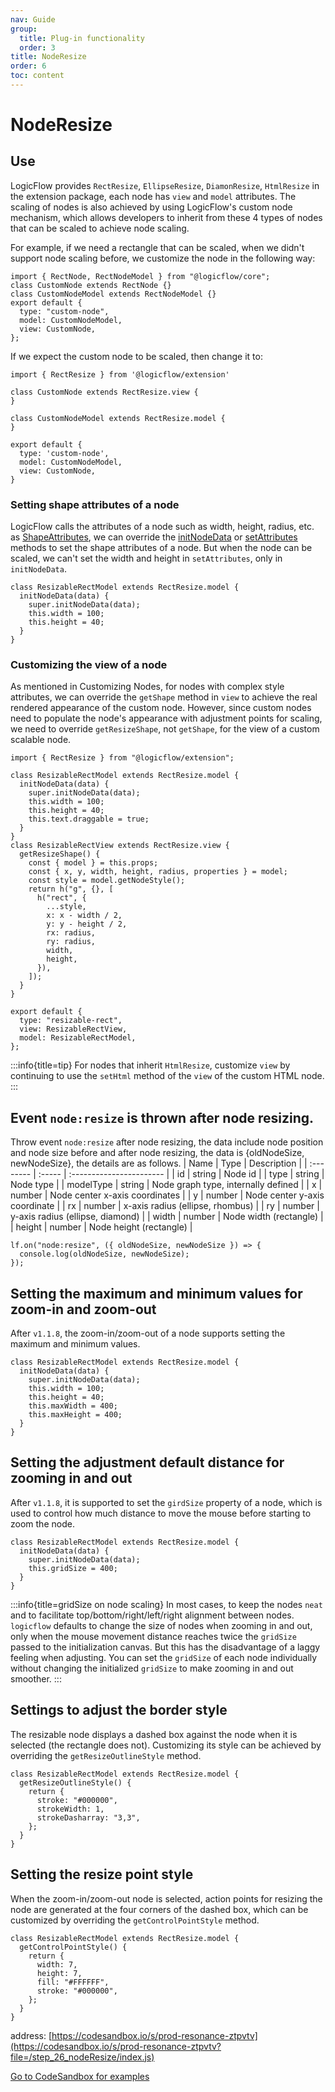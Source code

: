 ```yaml
---
nav: Guide
group:
  title: Plug-in functionality
  order: 3
title: NodeResize
order: 6
toc: content
---
```


# NodeResize

## Use

LogicFlow provides `RectResize`, `EllipseResize`, `DiamonResize`, `HtmlResize` in the extension package, each node has `view` and `model` attributes. The scaling of nodes is also achieved by using LogicFlow's custom node mechanism, which allows developers to inherit from these 4 types of nodes that can be scaled to achieve node scaling.

For example, if we need a rectangle that can be scaled, when we didn't support node scaling before, we customize the node in the following way:

```tsx | pure
import { RectNode, RectNodeModel } from "@logicflow/core";
class CustomNode extends RectNode {}
class CustomNodeModel extends RectNodeModel {}
export default {
  type: "custom-node",
  model: CustomNodeModel,
  view: CustomNode,
};
```

If we expect the custom node to be scaled, then change it to:

```tsx | pure
import { RectResize } from '@logicflow/extension'

class CustomNode extends RectResize.view {
}

class CustomNodeModel extends RectResize.model {
}

export default {
  type: 'custom-node',
  model: CustomNodeModel,
  view: CustomNode,
}
```

### Setting shape attributes of a node

LogicFlow calls the attributes of a node such as width, height, radius, etc. as [ShapeAttributes](../../api/nodeModel.en.md#Shape-Attributes), we can override the [initNodeData](../../api/nodeModel.en.md#getoutlinestyle) or [ setAttributes](../../api/nodeModel.en.md#setattributes) methods to set the shape attributes of a node. But when the node can be scaled, we can't set the width and height in `setAttributes`, only in `initNodeData`.

```tsx | pure
class ResizableRectModel extends RectResize.model {
  initNodeData(data) {
    super.initNodeData(data);
    this.width = 100;
    this.height = 40;
  }
}
```

### Customizing the view of a node

As mentioned in Customizing Nodes, for nodes with complex style attributes, we can override the `getShape` method in `view` to achieve the real rendered appearance of the custom node. However, since custom nodes need to populate the node's appearance with adjustment points for scaling, we need to override `getResizeShape`, not `getShape`, for the view of a custom scalable node.

```tsx | pure
import { RectResize } from "@logicflow/extension";

class ResizableRectModel extends RectResize.model {
  initNodeData(data) {
    super.initNodeData(data);
    this.width = 100;
    this.height = 40;
    this.text.draggable = true;
  }
}
class ResizableRectView extends RectResize.view {
  getResizeShape() {
    const { model } = this.props;
    const { x, y, width, height, radius, properties } = model;
    const style = model.getNodeStyle();
    return h("g", {}, [
      h("rect", {
        ...style,
        x: x - width / 2,
        y: y - height / 2,
        rx: radius,
        ry: radius,
        width,
        height,
      }),
    ]);
  }
}

export default {
  type: "resizable-rect",
  view: ResizableRectView,
  model: ResizableRectModel,
};
```

:::info{title=tip}
For nodes that inherit `HtmlResize`, customize `view` by continuing to use the `setHtml` method of the `view` of the custom HTML node.
:::

## Event `node:resize` is thrown after node resizing.

Throw event `node:resize` after node resizing, the data include node position and node size before and after node resizing, the data is {oldNodeSize, newNodeSize}, the details are as follows.
| Name | Type | Description               |
| :-------- | :----- | :----------------------- |
| id        | string | Node id                  |
| type      | string | Node type           |
| modelType | string | Node graph type, internally defined |
| x         | number | Node center x-axis coordinates       |
| y         | number | Node center y-axis coordinate         |
| rx        | number | x-axis radius (ellipse, rhombus)      |
| ry        | number | y-axis radius (ellipse, diamond)    |
| width     | number | Node width (rectangle)              |
| height    | number | Node height (rectangle)              |

```tsx | pure
lf.on("node:resize", ({ oldNodeSize, newNodeSize }) => {
  console.log(oldNodeSize, newNodeSize);
});
```

## Setting the maximum and minimum values for zoom-in and zoom-out

After `v1.1.8`, the zoom-in/zoom-out of a node supports setting the maximum and minimum values.

```tsx | pure
class ResizableRectModel extends RectResize.model {
  initNodeData(data) {
    super.initNodeData(data);
    this.width = 100;
    this.height = 40;
    this.maxWidth = 400;
    this.maxHeight = 400;
  }
}
```

## Setting the adjustment default distance for zooming in and out

After `v1.1.8`, it is supported to set the `girdSize` property of a node, which is used to control how much distance to move the mouse before starting to zoom the node.

```tsx | pure
class ResizableRectModel extends RectResize.model {
  initNodeData(data) {
    super.initNodeData(data);
    this.gridSize = 400;
  }
}
```
:::info{title=gridSize on node scaling}
In most cases, to keep the nodes `neat` and to facilitate top/bottom/right/left/right alignment between nodes. `logicflow` defaults to change the size of nodes when zooming in and out, only when the mouse movement distance reaches twice the `gridSize` passed to the initialization canvas. But this has the disadvantage of a laggy feeling when adjusting. You can set the `gridSize` of each node individually without changing the initialized `gridSize` to make zooming in and out smoother.
:::

## Settings to adjust the border style

The resizable node displays a dashed box against the node when it is selected (the rectangle does not). Customizing its style can be achieved by overriding the `getResizeOutlineStyle` method.

```tsx | pure
class ResizableRectModel extends RectResize.model {
  getResizeOutlineStyle() {
    return {
      stroke: "#000000",
      strokeWidth: 1,
      strokeDasharray: "3,3",
    };
  }
}
```

## Setting the resize point style

When the zoom-in/zoom-out node is selected, action points for resizing the node are generated at the four corners of the dashed box, which can be customized by overriding the `getControlPointStyle` method.

```tsx | pure
class ResizableRectModel extends RectResize.model {
  getControlPointStyle() {
    return {
      width: 7,
      height: 7,
      fill: "#FFFFFF",
      stroke: "#000000",
    };
  }
}
```

address: [https://codesandbox.io/s/prod-resonance-ztpvtv](https://codesandbox.io/s/prod-resonance-ztpvtv?file=/step_26_nodeResize/index.js)

<a href="https://codesandbox.io/embed/prod-resonance-ztpvtv?fontsize=14&hidenavigation=1&theme=dark&view=preview" target="_blank"> Go to CodeSandbox for examples </a>
